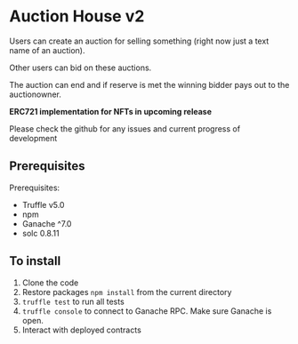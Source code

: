 # Auction House v2

Users can create an auction for selling something (right now just a text name of an auction).

Other users can bid on these auctions.

The auction can end and if reserve is met the winning bidder pays out to the auctionowner.

**ERC721 implementation for NFTs in upcoming release**

Please check the github for any issues and current progress of development


## Prerequisites

Prerequisites:
* Truffle v5.0
* npm
* Ganache ^7.0
* solc 0.8.11

## To install

1. Clone the code
2. Restore packages
   `npm install` from the current directory
3. `truffle test` to run all tests
4. `truffle console` to connect to Ganache RPC. Make sure Ganache is open.
5. Interact with deployed contracts

